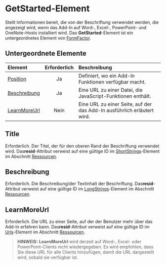 # GetStarted-Element

Stellt Informationen bereit, die von der Beschriftung verwendet werden, die angezeigt wird, wenn das Add-In auf Word-, Excel-, PowerPoint- und OneNote-Hosts installiert wird. Das **GetStarted**-Element ist ein untergeordnetes Element von [FormFactor](./formfactor.md).

## Untergeordnete Elemente

| Element                       | Erforderlich | Beschreibung                                        |
|:------------------------------|:--------:|:---------------------------------------------------|
| [Position](#position)               | Ja      | Definiert, wo ein Add-In Funktionen verfügbar macht.     |
| [Beschreibung](#beschreibung)   | Ja      | Eine URL zu einer Datei, die JavaScript-Funktionen enthält.|
| [LearnMoreUrl](#learnmoreurl) | Nein       | Eine URL zu einer Seite, auf der das Add-In ausführlich erläutert wird.   |


## Title 
Erforderlich. Der Titel, der für den oberen Rand der Beschriftung verwendet wird. Das**resid**-Attribut verweist auf eine gültige ID im [ShortStrings](./resources.md#shortstrings)-Element im Abschnitt [Ressourcen](./resources.md).

## Beschreibung
Erforderlich. Die Beschreibung/der Textinhalt der Beschriftung. Das**resid**-Attribut verweist auf eine gültige ID im [LongStrings](./resources.md#longstrings)-Element im Abschnitt [Ressourcen](./resources.md).

## LearnMoreUrl
Erforderlich. Die URL zu einer Seite, auf der der Benutzer mehr über das Add-In erfahren kann. Das**resid**-Attribut verweist auf eine gültige ID im [Urls](./resources.md#urls)-Element im Abschnitt [Ressourcen](./resources.md).

> **HINWEIS:** **LearnMoreUrl** wird derzeit auf Word-, Excel- oder PowerPoint-Clients nicht wiedergegeben. Es wird empfohlen, dass Sie diese URL für alle Clients hinzufügen, damit die URL dargestellt wird, sobald sie verfügbar ist. 
